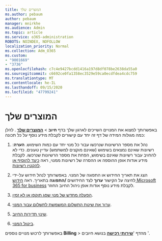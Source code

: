 ```yaml
---
title: המוצרים שלך
ms.author: pebaum
author: pebaum
manager: mnirkhe
ms.audience: Admin
ms.topic: article
ms.service: o365-administration
ROBOTS: NOINDEX, NOFOLLOW
localization_priority: Normal
ms.collection: Adm_O365
ms.custom:
- "9001669"
- "3736"
ms.openlocfilehash: c7c4e9427bcdd1416a197d8df078be2638da55a0
ms.sourcegitcommit: c6692ce0fa1358ec3529e59ca0ecdfdea4cdc759
ms.translationtype: MT
ms.contentlocale: he-IL
ms.lasthandoff: 09/15/2020
ms.locfileid: "47799241"
---
```

# <a name="your-products"></a>המוצרים שלך

באפשרותך למצוא את המנויים השייכים לארגון שלך בדף **חיוב**  >  **[המוצרים שלך](https://go.microsoft.com/fwlink/p/?linkid=842054)** . להלן כמה מגולות המידה של דף זה יחד עם קישורים לקבלת מידע נוסף על כל תכונה:

1. נהל את מספר הרשיונות שנרכשו עבור כל מנוי יחד עם כמות השימוש.  **הערה**: רשיונות שאינם נמצאים בשימוש (שאינם מוקצים למשתמש) עדיין טעונים.  כדי לא להחויב עבור רשיונות שאינם בשימוש, הפחת את מספר הרשיונות שנרכשו. לקבלת מידע אודות אופן ההוספה או ההסרה של רשיונות ממנוי, ראה [כיצד להוסיף או להקטין רשיונות](https://docs.microsoft.com/alchemyinsights/how-to-add-or-reduce-licenses).

2. הצג את תאריך החידוש או התפוגה של המנוי.  באפשרותך לנהל חידוש על-ידי לחיצה על הקישור **ערוך** לצד החידושים **/התפוגה** בתאריך.  ראה [חידוש Microsoft 365 for business](https://go.microsoft.com/fwlink/?linkid=2119216) לקבלת מידע נוסף אודות אופן ניהול החיוב החוזר.

3. [הפעלה מחדש של מנוי שפג תוקפו או לא זמין](https://go.microsoft.com/fwlink/?linkid=2117519).

4. [ערוך את שיטת התשלום המשמשת לתשלום עבור המנוי](https://go.microsoft.com/fwlink/?linkid=2117167).

5. [שינוי תדירות החיוב](https://go.microsoft.com/fwlink/?linkid=2119112).

6. [ביטול המנוי](https://go.microsoft.com/fwlink/?linkid=2119113).

באפשרותך לרכוש מנויים נוספים **Billing**  >  מהדף '[**שירותי רכישה**](https://go.microsoft.com/fwlink/p/?linkid=868433) בנושא חיובים '.
